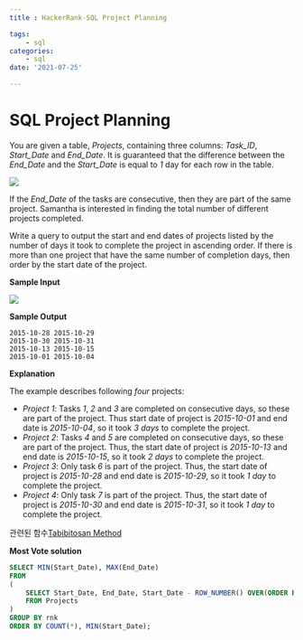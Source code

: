 ```yaml
---
title : HackerRank-SQL Project Planning

tags:
    - sql
categories:
    - sql 
date: '2021-07-25'

---
```



# SQL Project Planning

You are given a table,  _Projects_, containing three columns:  _Task_ID_,  _Start_Date_  and  _End_Date_. It is guaranteed that the difference between the  _End_Date_  and the  _Start_Date_  is equal to  _1_  day for each row in the table.

![](https://s3.amazonaws.com/hr-challenge-images/12894/1443819551-639948acc0-1.png)

If the  _End_Date_  of the tasks are consecutive, then they are part of the same project. Samantha is interested in finding the total number of different projects completed.

Write a query to output the start and end dates of projects listed by the number of days it took to complete the project in ascending order. If there is more than one project that have the same number of completion days, then order by the start date of the project.

**Sample Input**

![](https://s3.amazonaws.com/hr-challenge-images/12894/1443819440-1c40e943a1-2.png)

**Sample Output**

```
2015-10-28 2015-10-29
2015-10-30 2015-10-31
2015-10-13 2015-10-15
2015-10-01 2015-10-04

```

  
**Explanation**

The example describes following  _four_  projects:

-   _Project 1_: Tasks  _1_,  _2_  and  _3_  are completed on consecutive days, so these are part of the project. Thus start date of project is  _2015-10-01_  and end date is  _2015-10-04_, so it took  _3 days_  to complete the project.
-   _Project 2_: Tasks  _4_ and _5_ are completed on consecutive days, so these are part of the project. Thus, the start date of project is _2015-10-13_ and end date is _2015-10-15_, so it took _2 days_ to complete the project.
-   _Project 3_: Only task  _6_ is part of the project. Thus, the start date of project is _2015-10-28_ and end date is _2015-10-29_, so it took _1 day_ to complete the project.
-   _Project 4_: Only task _7_ is part of the project. Thus, the start date of project is _2015-10-30_ and end date is _2015-10-31_, so it took _1 day_ to complete the project.

관련된 함수[Tabibitosan Method](https://community.oracle.com/tech/developers/discussion/4417554/pl-sql-101-grouping-sequence-ranges-tabibitosan-method)

**Most Vote solution**

```sql
SELECT MIN(Start_Date), MAX(End_Date)
FROM
(
    SELECT Start_Date, End_Date, Start_Date - ROW_NUMBER() OVER(ORDER BY Start_Date) as rnk
    FROM Projects
)
GROUP BY rnk
ORDER BY COUNT(*), MIN(Start_Date);
```
